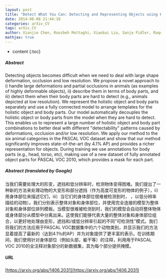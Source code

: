 ```yaml
---
layout: post
title: "Detect What You Can: Detecting and Representing Objects using Holistic Models and Body Parts"
date: 2014-06-08 21:44:18
categories: arXiv_CV
tags: arXiv_CV
author: Xianjie Chen, Roozbeh Mottaghi, Xiaobai Liu, Sanja Fidler, Raquel Urtasun, Alan Yuille
mathjax: true
---
```


* content
{:toc}

##### Abstract
Detecting objects becomes difficult when we need to deal with large shape deformation, occlusion and low resolution. We propose a novel approach to i) handle large deformations and partial occlusions in animals (as examples of highly deformable objects), ii) describe them in terms of body parts, and iii) detect them when their body parts are hard to detect (e.g., animals depicted at low resolution). We represent the holistic object and body parts separately and use a fully connected model to arrange templates for the holistic object and body parts. Our model automatically decouples the holistic object or body parts from the model when they are hard to detect. This enables us to represent a large number of holistic object and body part combinations to better deal with different "detectability" patterns caused by deformations, occlusion and/or low resolution. We apply our method to the six animal categories in the PASCAL VOC dataset and show that our method significantly improves state-of-the-art (by 4.1% AP) and provides a richer representation for objects. During training we use annotations for body parts (e.g., head, torso, etc), making use of a new dataset of fully annotated object parts for PASCAL VOC 2010, which provides a mask for each part.

##### Abstract (translated by Google)
当我们需要处理大的形变，遮挡和低分辨率时，检测物体变得困难。我们提出了一种新的方法来处理动物的大变形和部分遮挡（作为高度可变形的物体的例子），ii）用身体部位来描述它们，iii）当它们的身体部位很难被检测到时， ，以低分辨率描绘的动物）。我们分别表示整体对象和身体部位，并使用完全连接的模型为整体对象和身体部位排列模板。当模型很难被检测到时，我们的模型会自动将整体物体或身体部分从模型中分离出来。这使我们能够代表大量的整体对象和身体部位组合，以更好地处理由变形，遮挡和/或低分辨率引起的不同“可检测性”模式。我们将我们的方法应用于PASCAL VOC数据集中的六个动物类别，并显示我们的方法显着提高了最新的（达到4.1％的AP）并为对象提供了更丰富的表示。在训练期间，我们使用针对身体部位（例如头部，躯干等）的注释，利用用于PASCAL VOC 2010的全注释对象部分的新数据集，其为每个部分提供掩模。

##### URL
[https://arxiv.org/abs/1406.2031](https://arxiv.org/abs/1406.2031)


